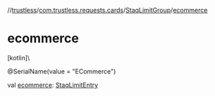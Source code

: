 //[trustless](../../../index.md)/[com.trustless.requests.cards](../index.md)/[StaqLimitGroup](index.md)/[ecommerce](ecommerce.md)

# ecommerce

[kotlin]\

@SerialName(value = &quot;ECommerce&quot;)

val [ecommerce](ecommerce.md): [StaqLimitEntry](../-staq-limit-entry/index.md)
